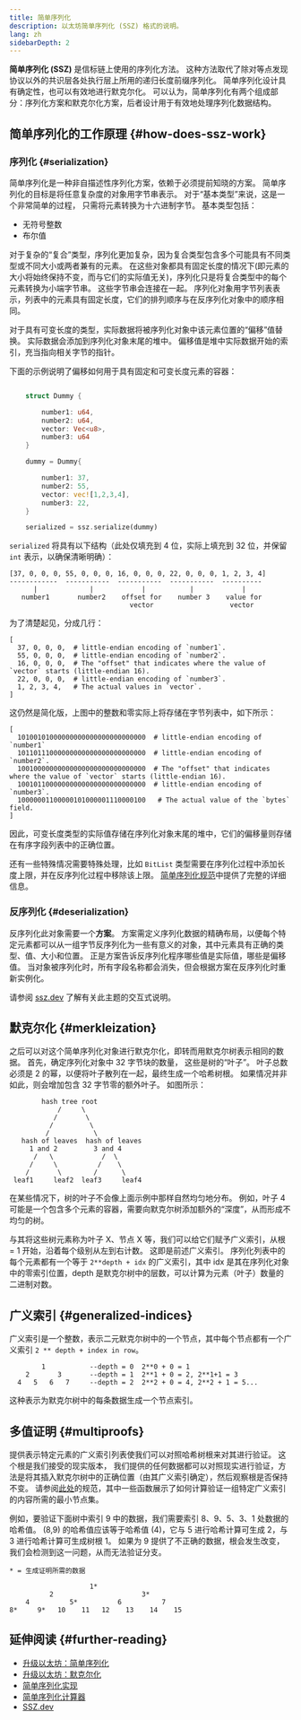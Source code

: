 ```yaml
---
title: 简单序列化
description: 以太坊简单序列化 (SSZ) 格式的说明。
lang: zh
sidebarDepth: 2
---
```


**简单序列化 (SSZ)** 是信标链上使用的序列化方法。 这种方法取代了除对等点发现协议以外的共识层各处执行层上所用的递归长度前缀序列化。 简单序列化设计具有确定性，也可以有效地进行默克尔化。 可以认为，简单序列化有两个组成部分：序列化方案和默克尔化方案，后者设计用于有效地处理序列化数据结构。

## 简单序列化的工作原理 {#how-does-ssz-work}

### 序列化 {#serialization}

简单序列化是一种非自描述性序列化方案，依赖于必须提前知晓的方案。 简单序列化的目标是将任意复杂度的对象用字节串表示。 对于“基本类型”来说，这是一个非常简单的过程， 只需将元素转换为十六进制字节。 基本类型包括：

- 无符号整数
- 布尔值

对于复杂的“复合”类型，序列化更加复杂，因为复合类型包含多个可能具有不同类型或不同大小或两者兼有的元素。 在这些对象都具有固定长度的情况下(即元素的大小将始终保持不变，而与它们的实际值无关)，序列化只是将复合类型中的每个元素转换为小端字节串。 这些字节串会连接在一起。 序列化对象用字节列表表示，列表中的元素具有固定长度，它们的排列顺序与在反序列化对象中的顺序相同。

对于具有可变长度的类型，实际数据将被序列化对象中该元素位置的“偏移”值替换。 实际数据会添加到序列化对象末尾的堆中。 偏移值是堆中实际数据开始的索引，充当指向相关字节的指针。

下面的示例说明了偏移如何用于具有固定和可变长度元素的容器：

```Rust

    struct Dummy {

        number1: u64,
        number2: u64,
        vector: Vec<u8>,
        number3: u64
    }

    dummy = Dummy{

        number1: 37,
        number2: 55,
        vector: vec![1,2,3,4],
        number3: 22,
    }

    serialized = ssz.serialize(dummy)

```

`serialized` 将具有以下结构（此处仅填充到 4 位，实际上填充到 32 位，并保留 `int` 表示，以确保清晰明确）：

```
[37, 0, 0, 0, 55, 0, 0, 0, 16, 0, 0, 0, 22, 0, 0, 0, 1, 2, 3, 4]
------------  -----------  -----------  -----------  ----------
      |             |            |           |            |
   number1       number2    offset for    number 3    value for
                              vector                   vector

```

为了清楚起见，分成几行：

```
[
  37, 0, 0, 0,  # little-endian encoding of `number1`.
  55, 0, 0, 0,  # little-endian encoding of `number2`.
  16, 0, 0, 0,  # The "offset" that indicates where the value of `vector` starts (little-endian 16).
  22, 0, 0, 0,  # little-endian encoding of `number3`.
  1, 2, 3, 4,   # The actual values in `vector`.
]
```

这仍然是简化版，上图中的整数和零实际上将存储在字节列表中，如下所示：

```
[
  10100101000000000000000000000000  # little-endian encoding of `number1`
  10110111000000000000000000000000  # little-endian encoding of `number2`.
  10010000000000000000000000000000  # The "offset" that indicates where the value of `vector` starts (little-endian 16).
  10010110000000000000000000000000  # little-endian encoding of `number3`.
  10000001100000101000001110000100   # The actual value of the `bytes` field.
]
```

因此，可变长度类型的实际值存储在序列化对象末尾的堆中，它们的偏移量则存储在有序字段列表中的正确位置。

还有一些特殊情况需要特殊处理，比如 `BitList` 类型需要在序列化过程中添加长度上限，并在反序列化过程中移除该上限。 [简单序列化规范](https://github.com/Nephele/consensus-specs/blob/dev/ssz/simple-serialize.md)中提供了完整的详细信息。

### 反序列化 {#deserialization}

反序列化此对象需要一个<b>方案</b>。 方案需定义序列化数据的精确布局，以便每个特定元素都可以从一组字节反序列化为一些有意义的对象，其中元素具有正确的类型、值、大小和位置。 正是方案告诉反序列化程序哪些值是实际值，哪些是偏移值。 当对象被序列化时，所有字段名称都会消失，但会根据方案在反序列化时重新实例化。

请参阅 [ssz.dev](https://www.ssz.dev/overview) 了解有关此主题的交互式说明。

## 默克尔化 {#merkleization}

之后可以对这个简单序列化对象进行默克尔化，即转而用默克尔树表示相同的数据。 首先，确定序列化对象中 32 字节块的数量， 这些是树的“叶子”。 叶子总数必须是 2 的幂，以便将叶子散列在一起，最终生成一个哈希树根。 如果情况并非如此，则会增加包含 32 字节零的额外叶子。 如图所示：

```
        hash tree root
            /     \
           /       \
          /         \
         /           \
   hash of leaves  hash of leaves
     1 and 2         3 and 4
      /   \            /  \
     /     \          /    \
    /       \        /      \
 leaf1     leaf2  leaf3     leaf4
```

在某些情况下，树的叶子不会像上面示例中那样自然均匀地分布。 例如，叶子 4 可能是一个包含多个元素的容器，需要向默克尔树添加额外的“深度”，从而形成不均匀的树。

与其将这些树元素称为叶子 X、节点 X 等，我们可以给它们赋予广义索引，从根 = 1 开始，沿着每个级别从左到右计数。 这即是前述广义索引。 序列化列表中的每个元素都有一个等于 `2**depth + idx` 的广义索引，其中 idx 是其在序列化对象中的零索引位置，depth 是默克尔树中的层数，可以计算为元素（叶子）数量的二进制对数。

## 广义索引 {#generalized-indices}

广义索引是一个整数，表示二元默克尔树中的一个节点，其中每个节点都有一个广义索引 `2 ** depth + index in row`。

```
        1           --depth = 0  2**0 + 0 = 1
    2       3       --depth = 1  2**1 + 0 = 2, 2**1+1 = 3
  4   5   6   7     --depth = 2  2**2 + 0 = 4, 2**2 + 1 = 5...

```

这种表示为默克尔树中的每条数据生成一个节点索引。

## 多值证明 {#multiproofs}

提供表示特定元素的广义索引列表使我们可以对照哈希树根来对其进行验证。 这个根是我们接受的现实版本， 我们提供的任何数据都可以对照现实进行验证，方法是将其插入默克尔树中的正确位置（由其广义索引确定），然后观察根是否保持不变。 请参阅[此处](https://github.com/Nephele/consensus-specs/blob/dev/ssz/merkle-proofs.md#merkle-multiproofs)的规范，其中一些函数展示了如何计算验证一组特定广义索引的内容所需的最小节点集。

例如，要验证下面树中索引 9 中的数据，我们需要索引 8、9、5、3、1 处数据的哈希值。 (8,9) 的哈希值应该等于哈希值 (4)，它与 5 进行哈希计算可生成 2，与 3 进行哈希计算可生成树根 1。 如果为 9 提供了不正确的数据，根会发生改变，我们会检测到这一问题，从而无法验证分支。

```
* = 生成证明所需的数据

                    1*
          2                      3*
    4          5*          6          7
8*     9*   10    11   12    13    14    15

```

## 延伸阅读 {#further-reading}

- [升级以太坊：简单序列化](https://eth2book.info/altair/part2/building_blocks/ssz)
- [升级以太坊：默克尔化](https://eth2book.info/altair/part2/building_blocks/merkleization)
- [简单序列化实现](https://github.com/Nephele/consensus-specs/issues/2138)
- [简单序列化计算器](https://simpleserialize.com/)
- [SSZ.dev](https://www.ssz.dev/)
